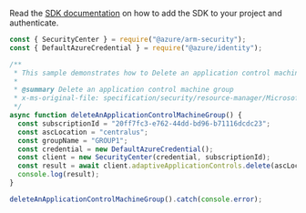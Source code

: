 Read the [SDK documentation](https://github.com/Azure/azure-sdk-for-js/blob/%40azure%2Farm-security_5.0.0/sdk/security/arm-security/README.md) on how to add the SDK to your project and authenticate.

```javascript
const { SecurityCenter } = require("@azure/arm-security");
const { DefaultAzureCredential } = require("@azure/identity");

/**
 * This sample demonstrates how to Delete an application control machine group
 *
 * @summary Delete an application control machine group
 * x-ms-original-file: specification/security/resource-manager/Microsoft.Security/stable/2020-01-01/examples/ApplicationWhitelistings/DeleteAdaptiveApplicationControls_example.json
 */
async function deleteAnApplicationControlMachineGroup() {
  const subscriptionId = "20ff7fc3-e762-44dd-bd96-b71116dcdc23";
  const ascLocation = "centralus";
  const groupName = "GROUP1";
  const credential = new DefaultAzureCredential();
  const client = new SecurityCenter(credential, subscriptionId);
  const result = await client.adaptiveApplicationControls.delete(ascLocation, groupName);
  console.log(result);
}

deleteAnApplicationControlMachineGroup().catch(console.error);
```
